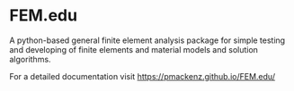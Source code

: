 # FEM.edu
A python-based general finite element analysis package for simple testing and developing of finite elements and material models and solution algorithms.

For a detailed documentation visit https://pmackenz.github.io/FEM.edu/ 
